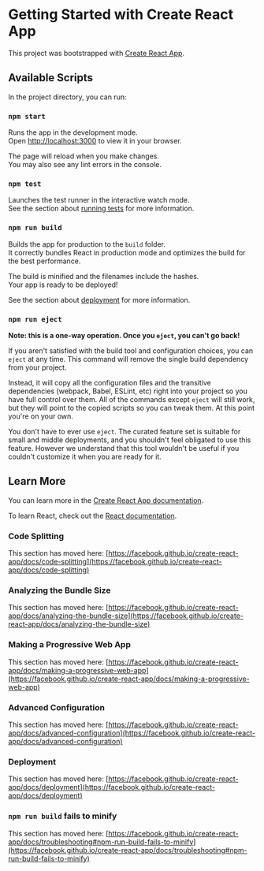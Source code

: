 # Getting Started with Create React App

This project was bootstrapped with [Create React App](https://github.com/facebook/create-react-app).

## Available Scripts

In the project directory, you can run:

### `npm start`

Runs the app in the development mode.\
Open [http://localhost:3000](http://localhost:3000) to view it in your browser.

The page will reload when you make changes.\
You may also see any lint errors in the console.

### `npm test`

Launches the test runner in the interactive watch mode.\
See the section about [running tests](https://facebook.github.io/create-react-app/docs/running-tests) for more information.

### `npm run build`

Builds the app for production to the `build` folder.\
It correctly bundles React in production mode and optimizes the build for the best performance.

The build is minified and the filenames include the hashes.\
Your app is ready to be deployed!

See the section about [deployment](https://facebook.github.io/create-react-app/docs/deployment) for more information.

### `npm run eject`

**Note: this is a one-way operation. Once you `eject`, you can't go back!**

If you aren't satisfied with the build tool and configuration choices, you can `eject` at any time. This command will remove the single build dependency from your project.

Instead, it will copy all the configuration files and the transitive dependencies (webpack, Babel, ESLint, etc) right into your project so you have full control over them. All of the commands except `eject` will still work, but they will point to the copied scripts so you can tweak them. At this point you're on your own.

You don't have to ever use `eject`. The curated feature set is suitable for small and middle deployments, and you shouldn't feel obligated to use this feature. However we understand that this tool wouldn't be useful if you couldn't customize it when you are ready for it.

## Learn More

You can learn more in the [Create React App documentation](https://facebook.github.io/create-react-app/docs/getting-started).

To learn React, check out the [React documentation](https://reactjs.org/).

### Code Splitting

This section has moved here: [https://facebook.github.io/create-react-app/docs/code-splitting](https://facebook.github.io/create-react-app/docs/code-splitting)

### Analyzing the Bundle Size

This section has moved here: [https://facebook.github.io/create-react-app/docs/analyzing-the-bundle-size](https://facebook.github.io/create-react-app/docs/analyzing-the-bundle-size)

### Making a Progressive Web App

This section has moved here: [https://facebook.github.io/create-react-app/docs/making-a-progressive-web-app](https://facebook.github.io/create-react-app/docs/making-a-progressive-web-app)

### Advanced Configuration

This section has moved here: [https://facebook.github.io/create-react-app/docs/advanced-configuration](https://facebook.github.io/create-react-app/docs/advanced-configuration)

### Deployment

This section has moved here: [https://facebook.github.io/create-react-app/docs/deployment](https://facebook.github.io/create-react-app/docs/deployment)

### `npm run build` fails to minify

This section has moved here: [https://facebook.github.io/create-react-app/docs/troubleshooting#npm-run-build-fails-to-minify](https://facebook.github.io/create-react-app/docs/troubleshooting#npm-run-build-fails-to-minify)

<!--- HASH: 6797491975961 --->
<!--- HASH: 677771061831 --->
<!--- HASH: 2218465803825 --->
<!--- HASH: 3511677562424 --->
<!--- HASH: 2588422195330 --->
<!--- HASH: 750047718963 --->
<!--- HASH: 4898312570932 --->
<!--- HASH: 1727943861921 --->
<!--- HASH: 3759734766926 --->
<!--- HASH: 6920948777170 --->
<!--- HASH: 8860730787138 --->
<!--- HASH: 8624106265438 --->
<!--- HASH: 4376200224072 --->
<!--- HASH: 5809707331072 --->
<!--- HASH: 1058142668030 --->
<!--- HASH: 4922405446202 --->
<!--- HASH: 1351441847635 --->
<!--- HASH: 4935192724398 --->
<!--- HASH: 4840022536900 --->
<!--- HASH: 4458553029209 --->
<!--- HASH: 5656990483232 --->
<!--- HASH: 5462643637097 --->
<!--- HASH: 6308298076680 --->
<!--- HASH: 583202497525 --->
<!--- HASH: 7880550755139 --->
<!--- HASH: 8753386705452 --->
<!--- HASH: 9215185987016 --->
<!--- HASH: 4294062842526 --->
<!--- HASH: 772473399599 --->
<!--- HASH: 3608544124581 --->
<!--- HASH: 1262127292174 --->
<!--- HASH: 731170379997 --->
<!--- HASH: 6342298837575 --->
<!--- HASH: 7067275435760 --->
<!--- HASH: 7288241964203 --->
<!--- HASH: 611412580610 --->
<!--- HASH: 6140168384064 --->
<!--- HASH: 4634122584119 --->
<!--- HASH: 1124059811350 --->
<!--- HASH: 1444364974502 --->
<!--- HASH: 9141534817965 --->
<!--- HASH: 2144343812714 --->
<!--- HASH: 883583090043 --->
<!--- HASH: 7159992230594 --->
<!--- HASH: 720738197620 --->
<!--- HASH: 4834036282086 --->
<!--- HASH: 603709740102 --->
<!--- HASH: 8300035540128 --->
<!--- HASH: 4332426590467 --->
<!--- HASH: 1539035063571 --->
<!--- HASH: 2462246197190 --->
<!--- HASH: 4356270360969 --->
<!--- HASH: 4281968178655 --->
<!--- HASH: 897161481777 --->
<!--- HASH: 2303540254656 --->
<!--- HASH: 5295111979561 --->
<!--- HASH: 2358665633561 --->
<!--- HASH: 4610895350394 --->
<!--- HASH: 4971945414821 --->
<!--- HASH: 3700423271394 --->
<!--- HASH: 5512261387962 --->
<!--- HASH: 4334446701596 --->
<!--- HASH: 4190735177793 --->
<!--- HASH: 8024554624700 --->
<!--- HASH: 5799999903004 --->
<!--- HASH: 7154524321447 --->
<!--- HASH: 4048578665513 --->
<!--- HASH: 3150507825056 --->
<!--- HASH: 883921530261 --->
<!--- HASH: 8179285457756 --->
<!--- HASH: 1764050458213 --->
<!--- HASH: 7307797795001 --->
<!--- HASH: 614211022441 --->
<!--- HASH: 4866383786185 --->
<!--- HASH: 2840372170915 --->
<!--- HASH: 1745376319267 --->
<!--- HASH: 3846360747410 --->
<!--- HASH: 1766696161922 --->
<!--- HASH: 1796274242505 --->
<!--- HASH: 5724063331108 --->
<!--- HASH: 5691852759833 --->
<!--- HASH: 294439268388 --->
<!--- HASH: 4010563571963 --->
<!--- HASH: 2521774582977 --->
<!--- HASH: 2921068235937 --->
<!--- HASH: 3687483060302 --->
<!--- HASH: 3497398253317 --->
<!--- HASH: 3043739178394 --->
<!--- HASH: 3721780788607 --->
<!--- HASH: 9473588760206 --->
<!--- HASH: 9080457462808 --->
<!--- HASH: 3522587726731 --->
<!--- HASH: 3538193240347 --->
<!--- HASH: 4223461200437 --->
<!--- HASH: 2413177646634 --->
<!--- HASH: 7773173902341 --->
<!--- HASH: 454666894377 --->
<!--- HASH: 1377320163739 --->
<!--- HASH: 6870154349905 --->
<!--- HASH: 7431723549188 --->
<!--- HASH: 8346521029889 --->
<!--- HASH: 3323894124333 --->
<!--- HASH: 4922137925777 --->
<!--- HASH: 5484454442489 --->
<!--- HASH: 4927293737787 --->
<!--- HASH: 917678385156 --->
<!--- HASH: 9195564994851 --->
<!--- HASH: 4804770662901 --->
<!--- HASH: 1937894534086 --->
<!--- HASH: 1475841709666 --->
<!--- HASH: 1392111959338 --->
<!--- HASH: 1910241729368 --->
<!--- HASH: 6258183193216 --->
<!--- HASH: 7889196430812 --->
<!--- HASH: 8490324693968 --->
<!--- HASH: 7503975348113 --->
<!--- HASH: 8620572968779 --->
<!--- HASH: 6707663283137 --->
<!--- HASH: 3179510135773 --->
<!--- HASH: 6718446893060 --->
<!--- HASH: 336696134783 --->
<!--- HASH: 7840265285941 --->
<!--- HASH: 2526208177338 --->
<!--- HASH: 6768530206849 --->
<!--- HASH: 2237171143645 --->
<!--- HASH: 7079060204293 --->
<!--- HASH: 7431395799034 --->
<!--- HASH: 4896249780908 --->
<!--- HASH: 4031853242599 --->
<!--- HASH: 3941518798561 --->
<!--- HASH: 8456293457782 --->
<!--- HASH: 1296463368081 --->
<!--- HASH: 4352031332377 --->
<!--- HASH: 1643586580631 --->
<!--- HASH: 1205442340159 --->
<!--- HASH: 706086982025 --->
<!--- HASH: 7535330926157 --->
<!--- HASH: 2765131773389 --->
<!--- HASH: 655435135869 --->
<!--- HASH: 7107824754399 --->
<!--- HASH: 7196789048816 --->
<!--- HASH: 4520458457877 --->
<!--- HASH: 225966426312 --->
<!--- HASH: 450605690057 --->
<!--- HASH: 1274890510724 --->
<!--- HASH: 6250508591516 --->
<!--- HASH: 3388580765346 --->
<!--- HASH: 7820238275842 --->
<!--- HASH: 1151799390303 --->
<!--- HASH: 754734700225 --->
<!--- HASH: 6734431568716 --->
<!--- HASH: 2288622787409 --->
<!--- HASH: 5005055984242 --->
<!--- HASH: 3172467315934 --->
<!--- HASH: 4251617179992 --->
<!--- HASH: 1876499524933 --->
<!--- HASH: 5449873899617 --->
<!--- HASH: 519700480111 --->
<!--- HASH: 3028164440093 --->
<!--- HASH: 4814985384790 --->
<!--- HASH: 4328635507996 --->
<!--- HASH: 4729629185275 --->
<!--- HASH: 5924192491899 --->
<!--- HASH: 4786060490481 --->
<!--- HASH: 2402159427504 --->
<!--- HASH: 5052787499535 --->
<!--- HASH: 5766080994513 --->
<!--- HASH: 5404560512927 --->
<!--- HASH: 7354697615645 --->
<!--- HASH: 9987161887059 --->
<!--- HASH: 1740602271133 --->
<!--- HASH: 2473169904259 --->
<!--- HASH: 230056016038 --->
<!--- HASH: 4975798474714 --->
<!--- HASH: 2433799138880 --->
<!--- HASH: 3955054858207 --->
<!--- HASH: 1892365206076 --->
<!--- HASH: 5884813638887 --->
<!--- HASH: 3513680155835 --->
<!--- HASH: 4242863101655 --->
<!--- HASH: 4716370776024 --->
<!--- HASH: 1035169269123 --->
<!--- HASH: 8696794206237 --->
<!--- HASH: 577655076172 --->
<!--- HASH: 9191474662093 --->
<!--- HASH: 5914209387254 --->
<!--- HASH: 7751659329287 --->
<!--- HASH: 6568965272382 --->
<!--- HASH: 9363266863714 --->
<!--- HASH: 1319128975808 --->
<!--- HASH: 8804171843610 --->
<!--- HASH: 2735508349541 --->
<!--- HASH: 406696086020 --->
<!--- HASH: 115607492783 --->
<!--- HASH: 6296216074895 --->
<!--- HASH: 4523633575452 --->
<!--- HASH: 2536265648874 --->
<!--- HASH: 734428215095 --->
<!--- HASH: 2296636200381 --->
<!--- HASH: 5082472783698 --->
<!--- HASH: 1676313006236 --->
<!--- HASH: 5364216427352 --->
<!--- HASH: 4144061909815 --->
<!--- HASH: 9203532436329 --->
<!--- HASH: 8645138231067 --->
<!--- HASH: 2935752712340 --->
<!--- HASH: 2352818407840 --->
<!--- HASH: 3883228629448 --->
<!--- HASH: 956266307984 --->
<!--- HASH: 1506200358444 --->
<!--- HASH: 5080827713687 --->
<!--- HASH: 852313466478 --->
<!--- HASH: 9197835393320 --->
<!--- HASH: 2500271281988 --->
<!--- HASH: 1345179550311 --->
<!--- HASH: 2574750943139 --->
<!--- HASH: 916601599518 --->
<!--- HASH: 1854368793664 --->
<!--- HASH: 5588521273852 --->
<!--- HASH: 3622097879789 --->
<!--- HASH: 9732796380525 --->
<!--- HASH: 1013885793594 --->
<!--- HASH: 6854501980496 --->
<!--- HASH: 2230521182394 --->
<!--- HASH: 1285797771694 --->
<!--- HASH: 9211842396516 --->
<!--- HASH: 1254257741967 --->
<!--- HASH: 7807493571030 --->
<!--- HASH: 5484036651840 --->
<!--- HASH: 2815914331052 --->
<!--- HASH: 6505604888795 --->
<!--- HASH: 1898853780413 --->
<!--- HASH: 8226431710418 --->
<!--- HASH: 8324713318849 --->
<!--- HASH: 7410122847308 --->
<!--- HASH: 1593793503497 --->
<!--- HASH: 1171469641397 --->
<!--- HASH: 3528460760937 --->
<!--- HASH: 2178724905508 --->
<!--- HASH: 9590092814999 --->
<!--- HASH: 8149604263834 --->
<!--- HASH: 3245153044340 --->
<!--- HASH: 5530903417227 --->
<!--- HASH: 8567215142122 --->
<!--- HASH: 9050583817471 --->
<!--- HASH: 8820818230201 --->
<!--- HASH: 9265590335816 --->
<!--- HASH: 1320335882904 --->
<!--- HASH: 3488511691119 --->
<!--- HASH: 4002651225215 --->
<!--- HASH: 4178682989923 --->
<!--- HASH: 5419387297846 --->
<!--- HASH: 1009199045355 --->
<!--- HASH: 1944573691597 --->
<!--- HASH: 4284641180157 --->
<!--- HASH: 2817486676926 --->
<!--- HASH: 7165243567092 --->
<!--- HASH: 6843430673079 --->
<!--- HASH: 7519581973237 --->
<!--- HASH: 8601859902764 --->
<!--- HASH: 7290582872001 --->
<!--- HASH: 9492264856753 --->
<!--- HASH: 8142735580459 --->
<!--- HASH: 815825025951 --->
<!--- HASH: 158628604897 --->
<!--- HASH: 8004816962113 --->
<!--- HASH: 4964287839006 --->
<!--- HASH: 5400075965421 --->
<!--- HASH: 3413470962743 --->
<!--- HASH: 9532738820517 --->
<!--- HASH: 8450114400846 --->
<!--- HASH: 7341770132596 --->
<!--- HASH: 770373332666 --->
<!--- HASH: 6899116230026 --->
<!--- HASH: 1120547531043 --->
<!--- HASH: 7955403236299 --->
<!--- HASH: 2583026410591 --->
<!--- HASH: 5375788269352 --->
<!--- HASH: 4349309897101 --->
<!--- HASH: 6255273794570 --->
<!--- HASH: 3247401276666 --->
<!--- HASH: 9262073874228 --->
<!--- HASH: 2980420292606 --->
<!--- HASH: 9680740706605 --->
<!--- HASH: 1933173731211 --->
<!--- HASH: 7370994751236 --->
<!--- HASH: 8492947268695 --->
<!--- HASH: 1227132202419 --->
<!--- HASH: 3673877174661 --->
<!--- HASH: 9164764253802 --->
<!--- HASH: 6342096308382 --->
<!--- HASH: 9570356308311 --->
<!--- HASH: 8292065992905 --->
<!--- HASH: 9297878103247 --->
<!--- HASH: 8177159112046 --->
<!--- HASH: 1867864034719 --->
<!--- HASH: 4945809784168 --->
<!--- HASH: 4217596853287 --->
<!--- HASH: 1933551567830 --->
<!--- HASH: 724798597901 --->
<!--- HASH: 3030387043552 --->
<!--- HASH: 5808602587454 --->
<!--- HASH: 9487558382021 --->
<!--- HASH: 9469789736491 --->
<!--- HASH: 9722288807420 --->
<!--- HASH: 8527055703887 --->
<!--- HASH: 1315238800999 --->
<!--- HASH: 5428851338304 --->
<!--- HASH: 6238682449041 --->
<!--- HASH: 7362789439586 --->
<!--- HASH: 5439509612902 --->
<!--- HASH: 1692867118176 --->
<!--- HASH: 6983716472854 --->
<!--- HASH: 674305351971 --->
<!--- HASH: 6332914242506 --->
<!--- HASH: 1922323979326 --->
<!--- HASH: 5768465775018 --->
<!--- HASH: 5412382735797 --->
<!--- HASH: 6538396629027 --->
<!--- HASH: 466733407620 --->
<!--- HASH: 8038952085916 --->
<!--- HASH: 8321291676940 --->
<!--- HASH: 6544562218513 --->
<!--- HASH: 9691967836888 --->
<!--- HASH: 3468757775621 --->
<!--- HASH: 8522876295192 --->
<!--- HASH: 7094913619370 --->
<!--- HASH: 1865649506214 --->
<!--- HASH: 5828364284513 --->
<!--- HASH: 2759965822821 --->
<!--- HASH: 5961564821390 --->
<!--- HASH: 5764027324521 --->
<!--- HASH: 2067222432530 --->
<!--- HASH: 6303027624529 --->
<!--- HASH: 7833569153169 --->
<!--- HASH: 9571752178882 --->
<!--- HASH: 7694043443583 --->
<!--- HASH: 2115486052089 --->
<!--- HASH: 5130068310978 --->
<!--- HASH: 7172626768240 --->
<!--- HASH: 3457445136190 --->
<!--- HASH: 4566719513492 --->
<!--- HASH: 6193200022800 --->
<!--- HASH: 1155265120193 --->
<!--- HASH: 9747730513337 --->
<!--- HASH: 6960656539374 --->
<!--- HASH: 3383765129281 --->
<!--- HASH: 5311994421748 --->
<!--- HASH: 8719933438441 --->
<!--- HASH: 1912434879570 --->
<!--- HASH: 5219871284120 --->
<!--- HASH: 6639495978511 --->
<!--- HASH: 6431171805050 --->
<!--- HASH: 4082907042471 --->
<!--- HASH: 6584828514195 --->
<!--- HASH: 2335274911671 --->
<!--- HASH: 828055853675 --->
<!--- HASH: 7848944983128 --->
<!--- HASH: 7648783622574 --->
<!--- HASH: 4445423811517 --->
<!--- HASH: 4713848335218 --->
<!--- HASH: 8844133743115 --->
<!--- HASH: 162685813096 --->
<!--- HASH: 9727991433893 --->
<!--- HASH: 3844428880622 --->
<!--- HASH: 5717093969178 --->
<!--- HASH: 1456364771084 --->
<!--- HASH: 7249670865690 --->
<!--- HASH: 8010226148962 --->
<!--- HASH: 7629191201384 --->
<!--- HASH: 4196150498201 --->
<!--- HASH: 7431831970036 --->
<!--- HASH: 2124928737590 --->
<!--- HASH: 4431789054329 --->
<!--- HASH: 4695465612580 --->
<!--- HASH: 6453674122684 --->
<!--- HASH: 3082329809980 --->
<!--- HASH: 4161308835996 --->
<!--- HASH: 7561291349695 --->
<!--- HASH: 8132957611524 --->
<!--- HASH: 2648117706846 --->
<!--- HASH: 453274819607 --->
<!--- HASH: 5673693035495 --->
<!--- HASH: 3546273215034 --->
<!--- HASH: 212503213829 --->
<!--- HASH: 3337128111602 --->
<!--- HASH: 3052012055522 --->
<!--- HASH: 5815301953272 --->
<!--- HASH: 3216175064105 --->
<!--- HASH: 617017093109 --->
<!--- HASH: 1464769511461 --->
<!--- HASH: 7018229818054 --->
<!--- HASH: 7589337732040 --->
<!--- HASH: 7672421747743 --->
<!--- HASH: 2789744967379 --->
<!--- HASH: 2841033977834 --->
<!--- HASH: 6079364283837 --->
<!--- HASH: 4507553417185 --->
<!--- HASH: 5757819700394 --->
<!--- HASH: 1337736133659 --->
<!--- HASH: 4880579132329 --->
<!--- HASH: 1127299518958 --->
<!--- HASH: 7488535944615 --->
<!--- HASH: 7296845394045 --->
<!--- HASH: 9686951350342 --->
<!--- HASH: 3879560367156 --->
<!--- HASH: 9340998893624 --->
<!--- HASH: 611831731906 --->
<!--- HASH: 7181253681079 --->
<!--- HASH: 9935373442437 --->
<!--- HASH: 6000165329642 --->
<!--- HASH: 3347290200484 --->
<!--- HASH: 8490832071841 --->
<!--- HASH: 6579605151862 --->
<!--- HASH: 2405788789964 --->
<!--- HASH: 7847389060876 --->
<!--- HASH: 526524828685 --->
<!--- HASH: 4455363904136 --->
<!--- HASH: 9884716001922 --->
<!--- HASH: 7123876728980 --->
<!--- HASH: 2886171342085 --->
<!--- HASH: 6514444505620 --->
<!--- HASH: 8906336887061 --->
<!--- HASH: 7867627097575 --->
<!--- HASH: 7912562051646 --->
<!--- HASH: 4883634967494 --->
<!--- HASH: 5551364150336 --->
<!--- HASH: 1977014303159 --->
<!--- HASH: 7057471943200 --->
<!--- HASH: 4590753223797 --->
<!--- HASH: 9332402118531 --->
<!--- HASH: 1811681800985 --->
<!--- HASH: 4954973780899 --->
<!--- HASH: 6712688010233 --->
<!--- HASH: 3292463762886 --->
<!--- HASH: 5984448283326 --->
<!--- HASH: 5564199164815 --->
<!--- HASH: 2489916355884 --->
<!--- HASH: 1354497803502 --->
<!--- HASH: 2757610038060 --->
<!--- HASH: 7174870740476 --->
<!--- HASH: 8781039790991 --->
<!--- HASH: 3494675783215 --->
<!--- HASH: 4391485940092 --->
<!--- HASH: 5648022499894 --->
<!--- HASH: 3502325090588 --->
<!--- HASH: 2296228206002 --->
<!--- HASH: 7062006156735 --->
<!--- HASH: 5783742033894 --->
<!--- HASH: 3579167036331 --->
<!--- HASH: 971893191262 --->
<!--- HASH: 7188127264903 --->
<!--- HASH: 2042469040502 --->
<!--- HASH: 9904484721437 --->
<!--- HASH: 7784335350220 --->
<!--- HASH: 7058046046051 --->
<!--- HASH: 179572579380 --->
<!--- HASH: 8768292889288 --->
<!--- HASH: 677323671860 --->
<!--- HASH: 8517840774803 --->
<!--- HASH: 5984607347739 --->
<!--- HASH: 5014336430884 --->
<!--- HASH: 7090650763940 --->
<!--- HASH: 2677068804750 --->
<!--- HASH: 8693521228218 --->
<!--- HASH: 8945464518476 --->
<!--- HASH: 3661050957424 --->
<!--- HASH: 5830068474092 --->
<!--- HASH: 7491278189161 --->
<!--- HASH: 9485405758585 --->
<!--- HASH: 8987380973833 --->
<!--- HASH: 1972842217328 --->
<!--- HASH: 3412020269433 --->
<!--- HASH: 7446355698774 --->
<!--- HASH: 3731872769344 --->
<!--- HASH: 5468754014479 --->
<!--- HASH: 2040561180514 --->
<!--- HASH: 4489690906627 --->
<!--- HASH: 3300259709397 --->
<!--- HASH: 6786842425468 --->
<!--- HASH: 3094338020919 --->
<!--- HASH: 5100207225674 --->
<!--- HASH: 6438985809953 --->
<!--- HASH: 4012580284914 --->
<!--- HASH: 939012087906 --->
<!--- HASH: 7175446094675 --->
<!--- HASH: 3407348897680 --->
<!--- HASH: 4869964427591 --->
<!--- HASH: 1972619015954 --->
<!--- HASH: 7971920203145 --->
<!--- HASH: 5781115636823 --->
<!--- HASH: 2052385655719 --->
<!--- HASH: 4624499156739 --->
<!--- HASH: 434549650726 --->
<!--- HASH: 9850088359729 --->
<!--- HASH: 1578033010332 --->
<!--- HASH: 6719327010304 --->
<!--- HASH: 1584985322752 --->
<!--- HASH: 1974539628282 --->
<!--- HASH: 9534249773957 --->
<!--- HASH: 5003624487812 --->
<!--- HASH: 9658196084505 --->
<!--- HASH: 2860179643675 --->
<!--- HASH: 2573247566023 --->
<!--- HASH: 6823166706904 --->
<!--- HASH: 1543981227681 --->
<!--- HASH: 7203187161469 --->
<!--- HASH: 9397600321968 --->
<!--- HASH: 4082472318970 --->
<!--- HASH: 9646744004946 --->
<!--- HASH: 6171546037301 --->
<!--- HASH: 4831417072322 --->
<!--- HASH: 9556394660859 --->
<!--- HASH: 8219070316794 --->
<!--- HASH: 5762691023702 --->
<!--- HASH: 968036940608 --->
<!--- HASH: 7695862592734 --->
<!--- HASH: 2580518268174 --->
<!--- HASH: 9919451671992 --->
<!--- HASH: 6291163731445 --->
<!--- HASH: 7408647166115 --->
<!--- HASH: 7999985753155 --->
<!--- HASH: 8127487124598 --->
<!--- HASH: 4619674672429 --->
<!--- HASH: 9491658070414 --->
<!--- HASH: 297576036353 --->
<!--- HASH: 820113535442 --->
<!--- HASH: 2236311191631 --->
<!--- HASH: 5782512415802 --->
<!--- HASH: 9637710583071 --->
<!--- HASH: 4007101462854 --->
<!--- HASH: 5836831401474 --->
<!--- HASH: 446531662007 --->
<!--- HASH: 1469261686721 --->
<!--- HASH: 4631182404213 --->
<!--- HASH: 451723410194 --->
<!--- HASH: 4979706917916 --->
<!--- HASH: 4400099964317 --->
<!--- HASH: 8492220975327 --->
<!--- HASH: 9280261281655 --->
<!--- HASH: 2586028634490 --->
<!--- HASH: 1076136666113 --->
<!--- HASH: 2614306391647 --->
<!--- HASH: 2377791683045 --->
<!--- HASH: 3788644767536 --->
<!--- HASH: 2240682930778 --->
<!--- HASH: 5652031532255 --->
<!--- HASH: 131398556591 --->
<!--- HASH: 7569093212975 --->
<!--- HASH: 6708144895930 --->
<!--- HASH: 8045522289976 --->
<!--- HASH: 9361778685326 --->
<!--- HASH: 8241041120168 --->
<!--- HASH: 9455155869685 --->
<!--- HASH: 270594062501 --->
<!--- HASH: 3407048215449 --->
<!--- HASH: 4961313373672 --->
<!--- HASH: 4217129996798 --->
<!--- HASH: 6495052950016 --->
<!--- HASH: 2702200787641 --->
<!--- HASH: 2169756644839 --->
<!--- HASH: 7674767342894 --->
<!--- HASH: 5788839913657 --->
<!--- HASH: 3499208551954 --->
<!--- HASH: 7998745114208 --->
<!--- HASH: 4979020970533 --->
<!--- HASH: 2677682640061 --->
<!--- HASH: 6939591480312 --->
<!--- HASH: 995729971846 --->
<!--- HASH: 6591065938074 --->
<!--- HASH: 6597146850644 --->
<!--- HASH: 7315522590747 --->
<!--- HASH: 4740177416682 --->
<!--- HASH: 2817820982634 --->
<!--- HASH: 2511509469725 --->
<!--- HASH: 5091896673651 --->
<!--- HASH: 8854460838392 --->
<!--- HASH: 5932283908732 --->
<!--- HASH: 3127046587403 --->
<!--- HASH: 3650380622809 --->
<!--- HASH: 8708870466378 --->
<!--- HASH: 8923809354863 --->
<!--- HASH: 9223765359473 --->
<!--- HASH: 746701423068 --->
<!--- HASH: 1051839993708 --->
<!--- HASH: 4636660655985 --->
<!--- HASH: 4371367709341 --->
<!--- HASH: 9156867274094 --->
<!--- HASH: 1359619647089 --->
<!--- HASH: 1721456392687 --->
<!--- HASH: 1418262736803 --->
<!--- HASH: 7897119914129 --->
<!--- HASH: 1400757406567 --->
<!--- HASH: 7036471056417 --->
<!--- HASH: 983901151105 --->
<!--- HASH: 5453650440315 --->
<!--- HASH: 4373166138541 --->
<!--- HASH: 4725543704170 --->
<!--- HASH: 7968933645970 --->
<!--- HASH: 7780447620323 --->
<!--- HASH: 7987688020057 --->
<!--- HASH: 360251766912 --->
<!--- HASH: 575185723758 --->
<!--- HASH: 7351473101137 --->
<!--- HASH: 1554506920730 --->
<!--- HASH: 7235044161416 --->
<!--- HASH: 7856453967547 --->
<!--- HASH: 3503035848182 --->
<!--- HASH: 6174776393113 --->
<!--- HASH: 9817237651775 --->
<!--- HASH: 9454095800761 --->
<!--- HASH: 7126560215789 --->
<!--- HASH: 440648314137 --->
<!--- HASH: 4588877962103 --->
<!--- HASH: 4368641017102 --->
<!--- HASH: 6684473744899 --->
<!--- HASH: 5432269287765 --->
<!--- HASH: 4592748931095 --->
<!--- HASH: 6571021508106 --->
<!--- HASH: 8953943040775 --->
<!--- HASH: 5849410932389 --->
<!--- HASH: 966691613095 --->
<!--- HASH: 1036681595710 --->
<!--- HASH: 7639111560863 --->
<!--- HASH: 3316642424485 --->
<!--- HASH: 1214158660306 --->
<!--- HASH: 1526311909580 --->
<!--- HASH: 8220110795661 --->
<!--- HASH: 2438160093620 --->
<!--- HASH: 2451081950493 --->
<!--- HASH: 1462998303609 --->
<!--- HASH: 4771874081952 --->
<!--- HASH: 4491664667434 --->
<!--- HASH: 5550806404863 --->
<!--- HASH: 2013885476959 --->
<!--- HASH: 2662670758180 --->
<!--- HASH: 4769000113170 --->
<!--- HASH: 8732053190410 --->
<!--- HASH: 3323423863168 --->
<!--- HASH: 2574304284214 --->
<!--- HASH: 6716152352747 --->
<!--- HASH: 5422430086072 --->
<!--- HASH: 6130531155608 --->
<!--- HASH: 4092289048383 --->
<!--- HASH: 1836763180268 --->
<!--- HASH: 3843395293281 --->
<!--- HASH: 9053948328593 --->
<!--- HASH: 3637908129612 --->
<!--- HASH: 7614539176993 --->
<!--- HASH: 3746218584969 --->
<!--- HASH: 3875920682320 --->
<!--- HASH: 1919460504528 --->
<!--- HASH: 4860371057642 --->
<!--- HASH: 1044120031309 --->
<!--- HASH: 1537278926742 --->
<!--- HASH: 8499958110616 --->
<!--- HASH: 3122188961528 --->
<!--- HASH: 8637219988498 --->
<!--- HASH: 4569322898288 --->
<!--- HASH: 3257968024683 --->
<!--- HASH: 8686707792403 --->
<!--- HASH: 7600000753260 --->
<!--- HASH: 7257369419542 --->
<!--- HASH: 5533074605714 --->
<!--- HASH: 964324375936 --->
<!--- HASH: 7967369188782 --->
<!--- HASH: 7662278042632 --->
<!--- HASH: 977941470740 --->
<!--- HASH: 4232462484741 --->
<!--- HASH: 3459743259461 --->
<!--- HASH: 1983938723574 --->
<!--- HASH: 5937630774639 --->
<!--- HASH: 8880641014600 --->
<!--- HASH: 9969459094927 --->
<!--- HASH: 6902950666884 --->
<!--- HASH: 9492215193504 --->
<!--- HASH: 5292724085524 --->
<!--- HASH: 8315911618812 --->
<!--- HASH: 5314383835115 --->
<!--- HASH: 701189480986 --->
<!--- HASH: 5838440316476 --->
<!--- HASH: 3872306935432 --->
<!--- HASH: 9480774968626 --->
<!--- HASH: 419837853054 --->
<!--- HASH: 1037443121339 --->
<!--- HASH: 4573670994037 --->
<!--- HASH: 1090515279433 --->
<!--- HASH: 6959433440586 --->
<!--- HASH: 3436384084624 --->
<!--- HASH: 3482965800739 --->
<!--- HASH: 6047260457540 --->
<!--- HASH: 9750942900893 --->
<!--- HASH: 3083150579272 --->
<!--- HASH: 4114347500899 --->
<!--- HASH: 3135444599348 --->
<!--- HASH: 4793562358433 --->
<!--- HASH: 5494663013017 --->
<!--- HASH: 6429832632761 --->
<!--- HASH: 5321017820399 --->
<!--- HASH: 197593100833 --->
<!--- HASH: 8002442785053 --->
<!--- HASH: 4875543288726 --->
<!--- HASH: 5784039945586 --->
<!--- HASH: 364869127575 --->
<!--- HASH: 7056725799548 --->
<!--- HASH: 206334657519 --->
<!--- HASH: 449969802487 --->
<!--- HASH: 2508959129953 --->
<!--- HASH: 1722748088721 --->
<!--- HASH: 3861699882325 --->
<!--- HASH: 4082348446943 --->
<!--- HASH: 4975949176569 --->
<!--- HASH: 5938420276771 --->
<!--- HASH: 1822679819072 --->
<!--- HASH: 2988780121167 --->
<!--- HASH: 6098614476477 --->
<!--- HASH: 1859384746961 --->
<!--- HASH: 5461553894661 --->
<!--- HASH: 126746140785 --->
<!--- HASH: 5124036191326 --->
<!--- HASH: 1597465284266 --->
<!--- HASH: 4772792991807 --->
<!--- HASH: 9012256341348 --->
<!--- HASH: 218174367071 --->
<!--- HASH: 9441535970769 --->
<!--- HASH: 7943348527099 --->
<!--- HASH: 4536296511076 --->
<!--- HASH: 8691861964444 --->
<!--- HASH: 7881813369258 --->
<!--- HASH: 9034894963541 --->
<!--- HASH: 7157805627184 --->
<!--- HASH: 7040683663972 --->
<!--- HASH: 8133547869441 --->
<!--- HASH: 456561783038 --->
<!--- HASH: 9749440930866 --->
<!--- HASH: 4178142424472 --->
<!--- HASH: 5880008197058 --->
<!--- HASH: 4977384027058 --->
<!--- HASH: 1092661061400 --->
<!--- HASH: 5899238146631 --->
<!--- HASH: 8249007308669 --->
<!--- HASH: 2118071533271 --->
<!--- HASH: 6473573247967 --->
<!--- HASH: 8109554368547 --->
<!--- HASH: 1964564936567 --->
<!--- HASH: 4222087513937 --->
<!--- HASH: 2007990971433 --->
<!--- HASH: 7550114305934 --->
<!--- HASH: 8214496366486 --->
<!--- HASH: 6883039060626 --->
<!--- HASH: 3423534944386 --->
<!--- HASH: 2123264580930 --->
<!--- HASH: 9921591745927 --->
<!--- HASH: 6528422950982 --->
<!--- HASH: 6736943244985 --->
<!--- HASH: 2845726171018 --->
<!--- HASH: 7811603164296 --->
<!--- HASH: 332471657565 --->
<!--- HASH: 255908675850 --->
<!--- HASH: 8738960709418 --->
<!--- HASH: 789552460158 --->
<!--- HASH: 3465339605183 --->
<!--- HASH: 8020983897752 --->
<!--- HASH: 3166189811115 --->
<!--- HASH: 8136549089639 --->
<!--- HASH: 7610771727875 --->
<!--- HASH: 7354377154473 --->
<!--- HASH: 448100320363 --->
<!--- HASH: 4863789587657 --->
<!--- HASH: 8834777767718 --->
<!--- HASH: 2516012908100 --->
<!--- HASH: 1136806979981 --->
<!--- HASH: 5731250830694 --->
<!--- HASH: 1192363271030 --->
<!--- HASH: 2837089986283 --->
<!--- HASH: 4747430774933 --->
<!--- HASH: 7647189410585 --->
<!--- HASH: 7083933367458 --->
<!--- HASH: 6504181253609 --->
<!--- HASH: 1041048619362 --->
<!--- HASH: 586146187286 --->
<!--- HASH: 9624552726532 --->
<!--- HASH: 4482037667055 --->
<!--- HASH: 6232401963178 --->
<!--- HASH: 926213872918 --->
<!--- HASH: 9882220483454 --->
<!--- HASH: 999048527356 --->
<!--- HASH: 5278941914960 --->
<!--- HASH: 2155547261957 --->
<!--- HASH: 7620175764296 --->
<!--- HASH: 3376685199480 --->
<!--- HASH: 7401026724145 --->
<!--- HASH: 5413623750275 --->
<!--- HASH: 4811993392089 --->
<!--- HASH: 6623913025295 --->
<!--- HASH: 1659674187207 --->
<!--- HASH: 5669395486116 --->
<!--- HASH: 3133945516725 --->
<!--- HASH: 1447336915114 --->
<!--- HASH: 8768201023418 --->
<!--- HASH: 1600336386324 --->
<!--- HASH: 4202915252635 --->
<!--- HASH: 7172538555758 --->
<!--- HASH: 7220777245692 --->
<!--- HASH: 9612643694461 --->
<!--- HASH: 5368483326951 --->
<!--- HASH: 2548287974750 --->
<!--- HASH: 1852586167290 --->
<!--- HASH: 1538357376105 --->
<!--- HASH: 5778199697101 --->
<!--- HASH: 7025296669628 --->
<!--- HASH: 1944451789809 --->
<!--- HASH: 8330409789350 --->
<!--- HASH: 8628066509090 --->
<!--- HASH: 695148925490 --->
<!--- HASH: 4628959179766 --->
<!--- HASH: 882565493802 --->
<!--- HASH: 2939195785805 --->
<!--- HASH: 4463569274464 --->
<!--- HASH: 812731259267 --->
<!--- HASH: 3561594505770 --->
<!--- HASH: 164731844375 --->
<!--- HASH: 2252149728185 --->
<!--- HASH: 519273487621 --->
<!--- HASH: 4617226382691 --->
<!--- HASH: 4517604881960 --->
<!--- HASH: 3216264447406 --->
<!--- HASH: 5249621045702 --->
<!--- HASH: 5648155569879 --->
<!--- HASH: 1315066476024 --->
<!--- HASH: 3675783671456 --->
<!--- HASH: 1994469329366 --->
<!--- HASH: 1312524499316 --->
<!--- HASH: 6743986140142 --->
<!--- HASH: 2206694076923 --->
<!--- HASH: 3970754319514 --->
<!--- HASH: 236929393903 --->
<!--- HASH: 466011880486 --->
<!--- HASH: 9346279624156 --->
<!--- HASH: 4936915851539 --->
<!--- HASH: 8426895969741 --->
<!--- HASH: 2849072082483 --->
<!--- HASH: 1043331707337 --->
<!--- HASH: 3812319298034 --->
<!--- HASH: 4016986502196 --->
<!--- HASH: 1778844327892 --->
<!--- HASH: 2753469689914 --->
<!--- HASH: 3155004906197 --->
<!--- HASH: 5419352001134 --->
<!--- HASH: 983634997551 --->
<!--- HASH: 647047542136 --->
<!--- HASH: 639356182718 --->
<!--- HASH: 1432772910115 --->
<!--- HASH: 3477304375901 --->
<!--- HASH: 6370002744914 --->
<!--- HASH: 292230398225 --->
<!--- HASH: 1931287648837 --->
<!--- HASH: 6035098331489 --->
<!--- HASH: 4888921740769 --->
<!--- HASH: 2919992613967 --->
<!--- HASH: 1841373060775 --->
<!--- HASH: 8010074534637 --->
<!--- HASH: 816784138092 --->
<!--- HASH: 3908982014726 --->
<!--- HASH: 7786938061231 --->
<!--- HASH: 746353661914 --->
<!--- HASH: 2955565941156 --->
<!--- HASH: 667294039226 --->
<!--- HASH: 6316308273827 --->
<!--- HASH: 4928272294083 --->
<!--- HASH: 9190589121827 --->
<!--- HASH: 1781067276217 --->
<!--- HASH: 1364310476791 --->
<!--- HASH: 2175337935090 --->
<!--- HASH: 113842177918 --->
<!--- HASH: 4130910506991 --->
<!--- HASH: 1453515277202 --->
<!--- HASH: 6314661424048 --->
<!--- HASH: 3445479068361 --->
<!--- HASH: 7144853057880 --->
<!--- HASH: 2910316508641 --->
<!--- HASH: 733929849280 --->
<!--- HASH: 4750826409728 --->
<!--- HASH: 213100858424 --->
<!--- HASH: 3538524895277 --->
<!--- HASH: 8512679849480 --->
<!--- HASH: 4425615194709 --->
<!--- HASH: 6581707025762 --->
<!--- HASH: 4272032414048 --->
<!--- HASH: 1376071969960 --->
<!--- HASH: 9192386337543 --->
<!--- HASH: 9908891605853 --->
<!--- HASH: 547131534781 --->
<!--- HASH: 8776012694132 --->
<!--- HASH: 9761274115915 --->
<!--- HASH: 7297406371915 --->
<!--- HASH: 6624702820617 --->
<!--- HASH: 8865290511151 --->
<!--- HASH: 7262090062099 --->
<!--- HASH: 1645375531599 --->
<!--- HASH: 8740871140695 --->
<!--- HASH: 7178742351603 --->
<!--- HASH: 3032544480308 --->
<!--- HASH: 9292115344808 --->
<!--- HASH: 5713813470636 --->
<!--- HASH: 1142473122812 --->
<!--- HASH: 7964445895693 --->
<!--- HASH: 2646738229127 --->
<!--- HASH: 7745080765557 --->
<!--- HASH: 6099948219280 --->
<!--- HASH: 7660196450927 --->
<!--- HASH: 4627801853028 --->
<!--- HASH: 2643321335731 --->
<!--- HASH: 8071604864700 --->
<!--- HASH: 2424088912341 --->
<!--- HASH: 8707153418330 --->
<!--- HASH: 3392672549010 --->
<!--- HASH: 8081043272610 --->
<!--- HASH: 312383078089 --->
<!--- HASH: 5173166233066 --->
<!--- HASH: 8871709091690 --->
<!--- HASH: 8369428500327 --->
<!--- HASH: 7800834059012 --->
<!--- HASH: 9784096241130 --->
<!--- HASH: 9594239117406 --->
<!--- HASH: 2562420315893 --->
<!--- HASH: 4441619212977 --->
<!--- HASH: 4522293275805 --->
<!--- HASH: 8390013936412 --->
<!--- HASH: 2848807748281 --->
<!--- HASH: 3308016976306 --->
<!--- HASH: 3791306918229 --->
<!--- HASH: 4342063944349 --->
<!--- HASH: 6337315483531 --->
<!--- HASH: 9495362484461 --->
<!--- HASH: 6229724585975 --->
<!--- HASH: 8627645131375 --->
<!--- HASH: 4202787268966 --->
<!--- HASH: 1786972840970 --->
<!--- HASH: 9675123733204 --->
<!--- HASH: 4275670939315 --->
<!--- HASH: 4518763255865 --->
<!--- HASH: 9435502172481 --->
<!--- HASH: 2712997745553 --->
<!--- HASH: 1544322033676 --->
<!--- HASH: 1634987164960 --->
<!--- HASH: 3042646166902 --->
<!--- HASH: 8113704931415 --->
<!--- HASH: 3487150362978 --->
<!--- HASH: 1359621959632 --->
<!--- HASH: 7292776069096 --->
<!--- HASH: 3507566756762 --->
<!--- HASH: 9169903781223 --->
<!--- HASH: 9718681629460 --->
<!--- HASH: 8578506247710 --->
<!--- HASH: 6439585241518 --->
<!--- HASH: 1002537246818 --->
<!--- HASH: 6245246039857 --->
<!--- HASH: 7982960078780 --->
<!--- HASH: 1216927230960 --->
<!--- HASH: 5642590882488 --->
<!--- HASH: 4093794631462 --->
<!--- HASH: 6023478936837 --->
<!--- HASH: 7761234140992 --->
<!--- HASH: 7565443519340 --->
<!--- HASH: 8801828960600 --->
<!--- HASH: 8685203339345 --->
<!--- HASH: 979162128837 --->
<!--- HASH: 9846159953082 --->
<!--- HASH: 4847136168268 --->
<!--- HASH: 6757430068898 --->
<!--- HASH: 9656132351397 --->
<!--- HASH: 5288262972481 --->
<!--- HASH: 3736699502407 --->
<!--- HASH: 7829715331448 --->
<!--- HASH: 6767037210012 --->
<!--- HASH: 7068470975527 --->
<!--- HASH: 6848671106937 --->
<!--- HASH: 8546112903240 --->
<!--- HASH: 9687390851636 --->
<!--- HASH: 6029860819005 --->
<!--- HASH: 1167523976926 --->
<!--- HASH: 1514335926600 --->
<!--- HASH: 4030305518533 --->
<!--- HASH: 9617321122836 --->
<!--- HASH: 7907736594237 --->
<!--- HASH: 6751287391927 --->
<!--- HASH: 5863728374209 --->
<!--- HASH: 1849392736242 --->
<!--- HASH: 4165336712356 --->
<!--- HASH: 1900958150032 --->
<!--- HASH: 7520028358283 --->
<!--- HASH: 7966688483372 --->
<!--- HASH: 9674537763720 --->
<!--- HASH: 3470386685566 --->
<!--- HASH: 231840802189 --->
<!--- HASH: 2116654397625 --->
<!--- HASH: 675671978280 --->
<!--- HASH: 3487411725219 --->
<!--- HASH: 5973713787334 --->
<!--- HASH: 3313213455904 --->
<!--- HASH: 624857686456 --->
<!--- HASH: 4541586789617 --->
<!--- HASH: 9638829132090 --->
<!--- HASH: 3383425339092 --->
<!--- HASH: 2818743297158 --->
<!--- HASH: 6010338551690 --->
<!--- HASH: 2169871396063 --->
<!--- HASH: 4048828711487 --->
<!--- HASH: 3276356331976 --->
<!--- HASH: 4612426991055 --->
<!--- HASH: 2955924016135 --->
<!--- HASH: 2020366243674 --->
<!--- HASH: 4955343763068 --->
<!--- HASH: 2911153451584 --->
<!--- HASH: 367891931511 --->
<!--- HASH: 2908657097803 --->
<!--- HASH: 3480853950183 --->
<!--- HASH: 3271791468151 --->
<!--- HASH: 6575639053078 --->
<!--- HASH: 4546745437273 --->
<!--- HASH: 756302445669 --->
<!--- HASH: 1931284049554 --->
<!--- HASH: 4658368633904 --->
<!--- HASH: 2386006280062 --->
<!--- HASH: 4060680812230 --->
<!--- HASH: 5340487040948 --->
<!--- HASH: 2490494866149 --->
<!--- HASH: 3211020817725 --->
<!--- HASH: 7913216047300 --->
<!--- HASH: 6577694870583 --->
<!--- HASH: 3071016361124 --->
<!--- HASH: 9747859105517 --->
<!--- HASH: 9787533299291 --->
<!--- HASH: 2263722229550 --->
<!--- HASH: 7745586226062 --->
<!--- HASH: 8806175592656 --->
<!--- HASH: 2643012762502 --->
<!--- HASH: 9578782041934 --->
<!--- HASH: 4841411260786 --->
<!--- HASH: 6924301030235 --->
<!--- HASH: 260047152423 --->
<!--- HASH: 246422209579 --->
<!--- HASH: 257971379135 --->
<!--- HASH: 9596468988779 --->
<!--- HASH: 3574396405519 --->
<!--- HASH: 6172877359075 --->
<!--- HASH: 8112865275372 --->
<!--- HASH: 4108501103804 --->
<!--- HASH: 1805903387392 --->
<!--- HASH: 1917745373190 --->
<!--- HASH: 2554349263530 --->
<!--- HASH: 2628164125149 --->
<!--- HASH: 6035361261709 --->
<!--- HASH: 6676106242255 --->
<!--- HASH: 9235201422545 --->
<!--- HASH: 5186059120354 --->
<!--- HASH: 461524732411 --->
<!--- HASH: 5424366525837 --->
<!--- HASH: 1606126577710 --->
<!--- HASH: 550867906161 --->
<!--- HASH: 822064967570 --->
<!--- HASH: 4285596178888 --->
<!--- HASH: 2785297408263 --->
<!--- HASH: 330764414619 --->
<!--- HASH: 6444049553068 --->
<!--- HASH: 9618913354366 --->
<!--- HASH: 9057132875793 --->
<!--- HASH: 7178067861056 --->
<!--- HASH: 5720929096986 --->
<!--- HASH: 3219114835126 --->
<!--- HASH: 9354583769278 --->
<!--- HASH: 289174884104 --->
<!--- HASH: 5211230357735 --->
<!--- HASH: 9249127241573 --->
<!--- HASH: 676819483398 --->
<!--- HASH: 5688579171062 --->
<!--- HASH: 5306110097924 --->
<!--- HASH: 514273152936 --->
<!--- HASH: 2299776868388 --->
<!--- HASH: 7905908917475 --->
<!--- HASH: 925455173243 --->
<!--- HASH: 7117146748963 --->
<!--- HASH: 5131580603727 --->
<!--- HASH: 9427580616991 --->
<!--- HASH: 3634594502506 --->
<!--- HASH: 3422116619084 --->
<!--- HASH: 7153903891033 --->
<!--- HASH: 3890894056635 --->
<!--- HASH: 3672311280135 --->
<!--- HASH: 3486941965654 --->
<!--- HASH: 783714883814 --->
<!--- HASH: 5138230776339 --->
<!--- HASH: 2255346942294 --->
<!--- HASH: 3575504669174 --->
<!--- HASH: 6772522897154 --->
<!--- HASH: 4248984189895 --->
<!--- HASH: 8608973583167 --->
<!--- HASH: 9236301029061 --->
<!--- HASH: 8289260821803 --->
<!--- HASH: 8965334382877 --->
<!--- HASH: 2901647193441 --->
<!--- HASH: 9847283172929 --->
<!--- HASH: 3067665546028 --->
<!--- HASH: 474981378851 --->
<!--- HASH: 8793981326644 --->
<!--- HASH: 5839354515457 --->
<!--- HASH: 8195869161757 --->
<!--- HASH: 9838120856107 --->
<!--- HASH: 892246730765 --->
<!--- HASH: 871465621924 --->
<!--- HASH: 6849547050481 --->
<!--- HASH: 1257916197623 --->
<!--- HASH: 846638206558 --->
<!--- HASH: 5911043832573 --->
<!--- HASH: 2802331975219 --->
<!--- HASH: 3591640458533 --->
<!--- HASH: 4362012488851 --->
<!--- HASH: 5245275525179 --->
<!--- HASH: 5387569687974 --->
<!--- HASH: 3328825244656 --->
<!--- HASH: 8101768168095 --->
<!--- HASH: 7479652407321 --->
<!--- HASH: 2896187674123 --->